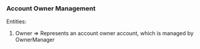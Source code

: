 ### Account Owner Management

Entities:

1. Owner => Represents an account owner account, which is managed by OwnerManager
